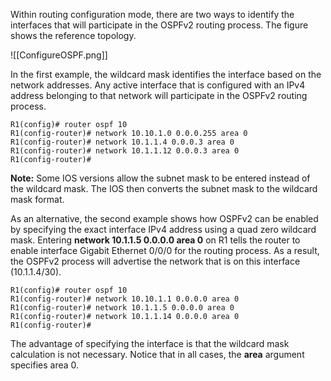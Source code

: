 Within routing configuration mode, there are two ways to identify the interfaces that will participate in the OSPFv2 routing process. The figure shows the reference topology.

![[ConfigureOSPF.png]]

In the first example, the wildcard mask identifies the interface based on the network addresses. Any active interface that is configured with an IPv4 address belonging to that network will participate in the OSPFv2 routing process.

```terminal
R1(config)# router ospf 10
R1(config-router)# network 10.10.1.0 0.0.0.255 area 0
R1(config-router)# network 10.1.1.4 0.0.0.3 area 0
R1(config-router)# network 10.1.1.12 0.0.0.3 area 0
R1(config-router)#
```

**Note:** Some IOS versions allow the subnet mask to be entered instead of the wildcard mask. The IOS then converts the subnet mask to the wildcard mask format.

As an alternative, the second example shows how OSPFv2 can be enabled by specifying the exact interface IPv4 address using a quad zero wildcard mask. Entering **network 10.1.1.5 0.0.0.0 area 0** on R1 tells the router to enable interface Gigabit Ethernet 0/0/0 for the routing process. As a result, the OSPFv2 process will advertise the network that is on this interface (10.1.1.4/30).

```terminal
R1(config)# router ospf 10
R1(config-router)# network 10.10.1.1 0.0.0.0 area 0
R1(config-router)# network 10.1.1.5 0.0.0.0 area 0
R1(config-router)# network 10.1.1.14 0.0.0.0 area 0
R1(config-router)#
```

The advantage of specifying the interface is that the wildcard mask calculation is not necessary. Notice that in all cases, the **area** argument specifies area 0.